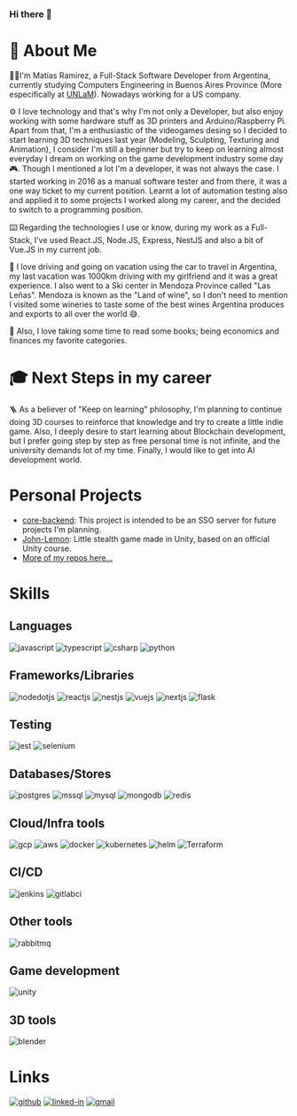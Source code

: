 ### Hi there 👋

# 🚀 About Me

👨‍💻I'm Matías Ramirez, a Full-Stack Software Developer from Argentina, currently studying Computers Engineering in Buenos Aires Province (More especifically at [UNLaM](https://www.unlam.edu.ar/)). Nowadays working for a US company. 

⚙️ I love technology and that's why I'm not only a Developer, but also enjoy working with some hardware stuff as 3D printers and Arduino/Raspberry Pi. Apart from that, I'm a enthusiastic of the videogames desing so I decided to start learning 3D techniques last year (Modeling, Sculpting, Texturing and Animation), I consider I'm still a beginner but try to keep on learning almost everyday I dream on working on the game development industry some day 🎮. Though I mentioned a lot I'm a developer, it was not always the case. I started working in 2016 as a manual software tester and from there, it was a one way ticket to my current position. Learnt a lot of automation testing also and applied it to some projects I worked along my career, and the decided to switch to a programming position.

⌨️ Regarding the technologies I use or know, during my work as a Full-Stack, I've used React.JS, Node.JS, Express, NestJS and also a bit of Vue.JS in my current job. 

🚗 I love driving and going on vacation using the car to travel in Argentina, my last vacation was 1000km driving with my girlfriend and it was a great experience. I also went to a Ski center in Mendoza Province called "Las Leñas". Mendoza is known as the "Land of wine", so I don't need to mention I visited some wineries to taste some of the best wines Argentina produces and exports to all over the world 😅.

📖 Also, I love taking some time to read some books; being economics and finances my favorite categories.

# 🎓 Next Steps in my career
🪜 As a believer of "Keep on learning" philosophy, I'm planning to continue doing 3D courses to reinforce that knowledge and try to create a little indie game. Also, I deeply desire to start learning about Blockchain development, but I prefer going step by step as free personal time is not infinite, and the university demands lot of my time. Finally, I would like to get into AI development world.

# Personal Projects
* [core-backend](https://github.com/matigastirami/core-backend): This project is intended to be an SSO server for future projects I'm planning.
* [John-Lemon](https://github.com/matigastirami/06_JohnLemmon): Little stealth game made in Unity, based on an official Unity course.
* [More of my repos here...](https://github.com/matigastirami?tab=repositories)

# Skills
## Languages
![javascript](https://img.shields.io/badge/Javascript-F7DF1E?style=for-the-badge&logo=javascript&logoColor=black)
![typescript](https://img.shields.io/badge/Typescript-3178C6?style=for-the-badge&logo=typescript&logoColor=white)
![csharp](https://img.shields.io/badge/CSharp-239120?style=for-the-badge&logo=CSharp&logoColor=white)
![python](https://img.shields.io/badge/Python-3776AB?style=for-the-badge&logo=python&logoColor=white)

## Frameworks/Libraries
![nodedotjs](https://img.shields.io/badge/NodeJS-339933?style=for-the-badge&logo=nodedotjs&logoColor=white)
![reactjs](https://img.shields.io/badge/React-61DAFB?style=for-the-badge&logo=react&logoColor=black)
![nestjs](https://img.shields.io/badge/NestJS-E0234E?style=for-the-badge&logo=NestJS&logoColor=white)
![vuejs](https://img.shields.io/badge/VueJS-4FC08D?style=for-the-badge&logo=vuedotjs&logoColor=white)
![nextjs](https://img.shields.io/badge/NextJS-000000?style=for-the-badge&logo=nextdotjs&logoColor=white)
![flask](https://img.shields.io/badge/Flask-000000?style=for-the-badge&logo=flask&logoColor=white)

## Testing
![jest](https://img.shields.io/badge/Jest-C21325?style=for-the-badge&logo=jest&logoColor=white)
![selenium](https://img.shields.io/badge/Selenium-43B02A?style=for-the-badge&logo=selenium&logoColor=white)

## Databases/Stores
![postgres](https://img.shields.io/badge/PostgreSQL-4169E1?style=for-the-badge&logo=postgresql&logoColor=white)
![mssql](https://img.shields.io/badge/MSSQL_Server-CC2927?style=for-the-badge&logo=microsoftsqlserver&logoColor=white)
![mysql](https://img.shields.io/badge/MySQL-4479A1?style=for-the-badge&logo=mysql&logoColor=white)
![mongodb](https://img.shields.io/badge/MongoDB-47A248?style=for-the-badge&logo=MongoDB&logoColor=white)
![redis](https://img.shields.io/badge/Redis-DC382D?style=for-the-badge&logo=Redis&logoColor=white)

## Cloud/Infra tools
![gcp](https://img.shields.io/badge/Google_Cloud-4285F4?style=for-the-badge&logo=googlecloud&logoColor=white)
![aws](https://img.shields.io/badge/AWS-232F3E?style=for-the-badge&logo=amazonaws&logoColor=white)
![docker](https://img.shields.io/badge/Docker-2496ED?style=for-the-badge&logo=docker&logoColor=white)
![kubernetes](https://img.shields.io/badge/Kubernetes-326CE5?style=for-the-badge&logo=kubernetes&logoColor=white)
![helm](https://img.shields.io/badge/Helm-0F1689?style=for-the-badge&logo=helm&logoColor=white)
![Terraform](https://img.shields.io/badge/terraform-%235835CC.svg?style=for-the-badge&logo=terraform&logoColor=white)

## CI/CD
![jenkins](https://img.shields.io/badge/Jenkins-D24939?style=for-the-badge&logo=jenkins&logoColor=white)
![gitlabci](https://img.shields.io/badge/GitLab-FC6D26?style=for-the-badge&logo=gitlab&logoColor=white)

## Other tools
![rabbitmq](https://img.shields.io/badge/RabbitMQ-FF6600?style=for-the-badge&logo=RabbitMQ&logoColor=white)

## Game development
![unity](https://img.shields.io/badge/Unity-FFFFFF?style=for-the-badge&logo=unity&logoColor=black)

## 3D tools
![blender](https://img.shields.io/badge/Blender-F5792A?style=for-the-badge&logo=blender&logoColor=black)

# Links

[![github](https://img.shields.io/badge/GitHub-000000?style=for-the-badge&logo=GitHub&logoColor=white)](https://github.com/matigastirami)
[![linked-in](https://img.shields.io/badge/Linked_In-0077B5?style=for-the-badge&logo=LinkedIn&logoColor=white)](https://www.linkedin.com/in/matias-ramirez-dev/)
[![gmail](https://img.shields.io/badge/Gmail-D14836?style=for-the-badge&logo=Gmail&logoColor=white)](mailto:matigastirami@gmail.com)
